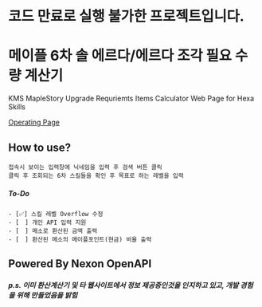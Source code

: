 # 코드 만료로 실행 불가한 프로젝트입니다.


# 메이플 6차 솔 에르다/에르다 조각 필요 수량 계산기
KMS MapleStory Upgrade Requriemts Items Calculator Web Page for Hexa Skills

[Operating Page](http://ruan-p.github.io/maple_solCalc/)

## How to use?
```
접속시 보이는 입력창에 닉네임을 입력 후 검색 버튼 클릭
클릭 후 조회되는 6차 스킬들을 확인 후 목표로 하는 레벨을 입력
```


##### To-Do
    - [✅] 스킬 레벨 Overflow 수정
    - [　] 개인 API 입력 지원
    - [　] 메소로 환산된 금액 출력
    - [　] 환산된 메소의 메이플포인트(현금) 비율 출력


## Powered By Nexon OpenAPI
  
##### p.s. 이미 환산계산기 및 타 웹사이트에서 정보 제공중인것을 인지하고 있고, 개발 경험을 위해 만들었음을 밝힘
